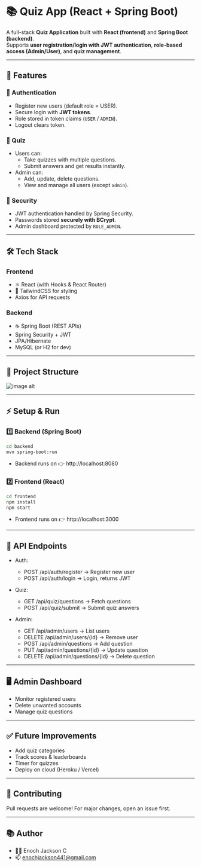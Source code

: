 # 📚 Quiz App (React + Spring Boot)

A full-stack **Quiz Application** built with **React (frontend)** and **Spring Boot (backend)**.  
Supports **user registration/login with JWT authentication**, **role-based access (Admin/User)**, and **quiz management**.

---
## 🚀 Features

### 👤 Authentication
- Register new users (default role = USER).
- Secure login with **JWT tokens**.
- Role stored in token claims (`USER` / `ADMIN`).
- Logout clears token.

### 📝 Quiz
- Users can:
  - Take quizzes with multiple questions.
  - Submit answers and get results instantly.
- Admin can:
  - Add, update, delete questions.
  - View and manage all users (except `admin`).

### 🔐 Security
- JWT authentication handled by Spring Security.
- Passwords stored **securely with BCrypt**.
- Admin dashboard protected by `ROLE_ADMIN`.

---

## 🛠️ Tech Stack

### Frontend
- ⚛️ React (with Hooks & React Router)
- 🎨 TailwindCSS for styling
- Axios for API requests

### Backend
- ☕ Spring Boot (REST APIs)
- Spring Security + JWT
- JPA/Hibernate
- MySQL (or H2 for dev)

---

## 📂 Project Structure

![image alt](https://github.com/EnochJackson/quiz-app/blob/1faee6994a7b0251f9aa04c02247e5f365f15ea5/str.png)

---

## ⚡ Setup & Run

### 1️⃣ Backend (Spring Boot)
```bash
cd backend
mvn spring-boot:run
```

- Backend runs on 👉 http://localhost:8080

### 2️⃣ Frontend (React)
```bash
cd frontend
npm install
npm start
```
- Frontend runs on 👉 http://localhost:3000

---

## 🔑 API Endpoints

- Auth:
  - POST /api/auth/register → Register new user
  - POST /api/auth/login → Login, returns JWT

- Quiz:
  - GET /api/quiz/questions → Fetch questions
  - POST /api/quiz/submit → Submit quiz answers

- Admin:
  - GET /api/admin/users → List users
  - DELETE /api/admin/users/{id} → Remove user
  - POST /api/admin/questions → Add question
  - PUT /api/admin/questions/{id} → Update question
  - DELETE /api/admin/questions/{id} → Delete question

---

## 🖥️ Admin Dashboard
   - Monitor registered users
   - Delete unwanted accounts
   - Manage quiz questions

---

## ✅ Future Improvements
   - Add quiz categories
   - Track scores & leaderboards
   - Timer for quizzes
   - Deploy on cloud (Heroku / Vercel)

---

## 🤝 Contributing

Pull requests are welcome! For major changes, open an issue first.

---

## 📚 Author
   - 👨‍💻 Enoch Jackson C
   - 📫 enochjackson441@gmail.com
